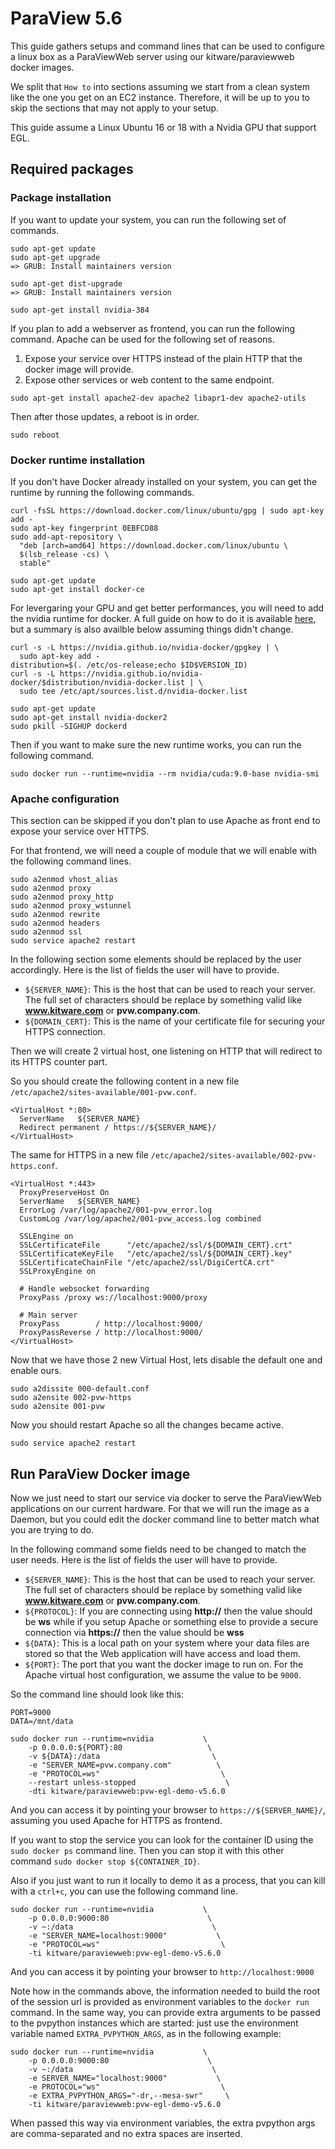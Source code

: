 # ParaView 5.6

This guide gathers setups and command lines that can be used to configure a linux box as a ParaViewWeb server using our kitware/paraviewweb docker images.

We split that `How to` into sections assuming we start from a clean system like the one you get on an EC2 instance. Therefore, it will be up to you to skip the sections that may not apply to your setup.

This guide assume a Linux Ubuntu 16 or 18 with a Nvidia GPU that support EGL.

## Required packages

### Package installation

If you want to update your system, you can run the following set of commands.

```
sudo apt-get update
sudo apt-get upgrade
=> GRUB: Install maintainers version

sudo apt-get dist-upgrade
=> GRUB: Install maintainers version

sudo apt-get install nvidia-384
```

If you plan to add a webserver as frontend, you can run the following command. Apache can be used for the following set of reasons.
  1. Expose your service over HTTPS instead of the plain HTTP that the   docker image will provide.
  2. Expose other services or web content to the same endpoint.

```
sudo apt-get install apache2-dev apache2 libapr1-dev apache2-utils
```

Then after those updates, a reboot is in order.

```
sudo reboot
```

### Docker runtime installation

If you don't have Docker already installed on your system, you can get the runtime by running the following commands.

```
curl -fsSL https://download.docker.com/linux/ubuntu/gpg | sudo apt-key add -
sudo apt-key fingerprint 0EBFCD88
sudo add-apt-repository \
  "deb [arch=amd64] https://download.docker.com/linux/ubuntu \
  $(lsb_release -cs) \
  stable"

sudo apt-get update
sudo apt-get install docker-ce
```

For levergaring your GPU and get better performances, you will need to add the nvidia runtime for docker. A full guide on how to do it is available [here](https://github.com/NVIDIA/nvidia-docker), but a summary is also availble below assuming things didn't change.

```
curl -s -L https://nvidia.github.io/nvidia-docker/gpgkey | \
  sudo apt-key add -
distribution=$(. /etc/os-release;echo $ID$VERSION_ID)
curl -s -L https://nvidia.github.io/nvidia-docker/$distribution/nvidia-docker.list | \
  sudo tee /etc/apt/sources.list.d/nvidia-docker.list

sudo apt-get update
sudo apt-get install nvidia-docker2
sudo pkill -SIGHUP dockerd
```

Then if you want to make sure the new runtime works, you can run the following command.

```
sudo docker run --runtime=nvidia --rm nvidia/cuda:9.0-base nvidia-smi
```

### Apache configuration

This section can be skipped if you don't plan to use Apache as front end to expose your service over HTTPS.

For that frontend, we will need a couple of module that we will enable with the following command lines.

```
sudo a2enmod vhost_alias
sudo a2enmod proxy
sudo a2enmod proxy_http
sudo a2enmod proxy_wstunnel
sudo a2enmod rewrite
sudo a2enmod headers
sudo a2enmod ssl
sudo service apache2 restart
```

In the following section some elements should be replaced by the user accordingly. Here is the list of fields the user will have to provide.

- `${SERVER_NAME}`: This is the host that can be used to reach your server. The full set of characters should be replace by something valid like __www.kitware.com__ or __pvw.company.com__.
- `${DOMAIN_CERT}`: This is the name of your certificate file for securing your HTTPS connection.

Then we will create 2 virtual host, one listening on HTTP that will redirect to its HTTPS counter part.

So you should create the following content in a new file `/etc/apache2/sites-available/001-pvw.conf`.

```
<VirtualHost *:80>
  ServerName   ${SERVER_NAME}
  Redirect permanent / https://${SERVER_NAME}/
</VirtualHost>
```

The same for HTTPS in a new file `/etc/apache2/sites-available/002-pvw-https.conf`.

```
<VirtualHost *:443>
  ProxyPreserveHost On
  ServerName   ${SERVER_NAME}
  ErrorLog /var/log/apache2/001-pvw_error.log
  CustomLog /var/log/apache2/001-pvw_access.log combined

  SSLEngine on
  SSLCertificateFile      "/etc/apache2/ssl/${DOMAIN_CERT}.crt"
  SSLCertificateKeyFile   "/etc/apache2/ssl/${DOMAIN_CERT}.key"
  SSLCertificateChainFile "/etc/apache2/ssl/DigiCertCA.crt"
  SSLProxyEngine on

  # Handle websocket forwarding
  ProxyPass /proxy ws://localhost:9000/proxy

  # Main server
  ProxyPass        / http://localhost:9000/
  ProxyPassReverse / http://localhost:9000/
</VirtualHost>
```

Now that we have those 2 new Virtual Host, lets disable the default one and enable ours.

```
sudo a2dissite 000-default.conf
sudo a2ensite 002-pvw-https
sudo a2ensite 001-pvw
```

Now you should restart Apache so all the changes became active.

```
sudo service apache2 restart
```

## Run ParaView Docker image

Now we just need to start our service via docker to serve the ParaViewWeb applications on our current hardware. For that we will run the image as a Daemon, but you could edit the docker command line to better match what you are trying to do.

In the following command some fields need to be changed to match the user needs. Here is the list of fields the user will have to provide.

- `${SERVER_NAME}`: This is the host that can be used to reach your server. The full set of characters should be replace by something valid like __www.kitware.com__ or __pvw.company.com__.
- `${PROTOCOL}`: If you are connecting using __http://__ then the value should be __ws__ while if you setup Apache or something else to provide a secure connection via __https://__ then the value should be __wss__
- `${DATA}`: This is a local path on your system where your data files are stored so that the Web application will have access and load them.
- `${PORT}`: The port that you want the docker image to run on. For the Apache virtual host configuration, we assume the value to be `9000`.

So the command line should look like this:

```
PORT=9000
DATA=/mnt/data

sudo docker run --runtime=nvidia           \
    -p 0.0.0.0:${PORT}:80                   \
    -v ${DATA}:/data                         \
    -e "SERVER_NAME=pvw.company.com"          \
    -e "PROTOCOL=ws"                           \
    --restart unless-stopped                    \
    -dti kitware/paraviewweb:pvw-egl-demo-v5.6.0
```
And you can access it by pointing your browser to `https://${SERVER_NAME}/`, assuming you used Apache for HTTPS as frontend.

If you want to stop the service you can look for the container ID using the `sudo docker ps` command line. Then you can stop it with this other command `sudo docker stop ${CONTAINER_ID}`.

Also if you just want to run it locally to demo it as a process, that you can kill with a `ctrl+c`, you can use the following command line.

```
sudo docker run --runtime=nvidia           \
    -p 0.0.0.0:9000:80                      \
    -v ~:/data                               \
    -e "SERVER_NAME=localhost:9000"           \
    -e "PROTOCOL=ws"                           \
    -ti kitware/paraviewweb:pvw-egl-demo-v5.6.0
```

And you can access it by pointing your browser to `http://localhost:9000`

Note how in the commands above, the information needed to build the root of the session url is provided as environment variables to the `docker run` command.  In the same way, you can provide extra arguments to be passed to the pvpython instances which are started: just use the environment variable named `EXTRA_PVPYTHON_ARGS`, as in the following example:

```
sudo docker run --runtime=nvidia           \
    -p 0.0.0.0:9000:80                      \
    -v ~:/data                               \
    -e SERVER_NAME="localhost:9000"           \
    -e PROTOCOL="ws"                           \
    -e EXTRA_PVPYTHON_ARGS="-dr,--mesa-swr"     \
    -ti kitware/paraviewweb:pvw-egl-demo-v5.6.0
```

When passed this way via environment variables, the extra pvpython args are comma-separated and no extra spaces are inserted.
